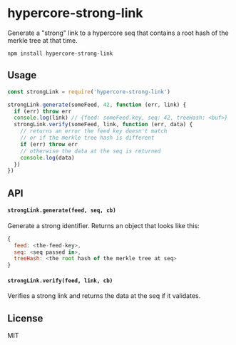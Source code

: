 # hypercore-strong-link

Generate a "strong" link to a hypercore seq that contains a root hash
of the merkle tree at that time.

```
npm install hypercore-strong-link
```

## Usage

``` js
const strongLink = require('hypercore-strong-link')

strongLink.generate(someFeed, 42, function (err, link) {
  if (err) throw err
  console.log(link) // {feed: someFeed.key, seq: 42, treeHash: <buf>}
  strongLink.verify(someFeed, link, function (err, data) {
    // returns an error the feed key doesn't match
    // or if the merkle tree hash is different
    if (err) throw err
    // otherwise the data at the seq is returned
    console.log(data)
  })
})
```

## API

#### `strongLink.generate(feed, seq, cb)`

Generate a strong identifier.
Returns an object that looks like this:

```js
{
  feed: <the-feed-key>,
  seq: <seq passed in>,
  treeHash: <the root hash of the merkle tree at seq>
}
```

#### `strongLink.verify(feed, link, cb)`

Verifies a strong link and returns the data at the seq if it validates.

## License

MIT
